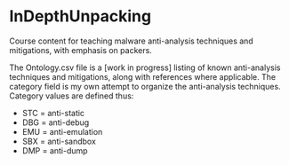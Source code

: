 # InDepthUnpacking
Course content for teaching malware anti-analysis techniques and mitigations, with emphasis on packers.

The Ontology.csv file is a [work in progress] listing of known anti-analysis techniques and mitigations, along with references where applicable.  The category field is my own attempt to organize the anti-analysis techniques.  Category values are defined thus:
* STC = anti-static
* DBG = anti-debug
* EMU = anti-emulation
* SBX = anti-sandbox
* DMP = anti-dump

